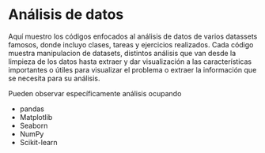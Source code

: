 # Análisis de datos
Aquí muestro los códigos enfocados al análisis de datos de varios datassets famosos, donde incluyo clases, tareas y ejercicios realizados. 
Cada código muestra manipulacion de datasets, distintos análisis que van desde la limpieza de los datos hasta extraer y dar visualización a las características importantes o útiles para visualizar el problema o extraer la información que se necesita para su análisis.

Pueden observar específicamente análisis ocupando
- pandas
- Matplotlib
- Seaborn
- NumPy
- Scikit-learn
